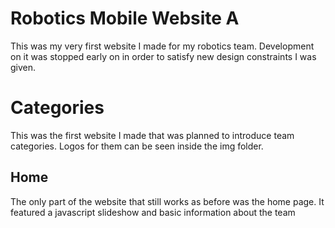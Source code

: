 # Robotics Mobile Website A
This was my very first website I made for my robotics team. Development on it was stopped early on in order to satisfy new design constraints I was given.

# Categories
This was the first website I made that was planned to introduce team categories. Logos for them can be seen inside the img folder.

## Home
The only part of the website that still works as before was the home page. It featured a javascript slideshow and basic information about the team